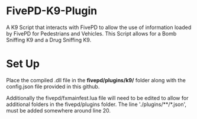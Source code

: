# FivePD-K9-Plugin
A K9 Script that interacts with FivePD to allow the use of information loaded by FivePD for Pedestrians and Vehicles. This Script allows for a Bomb Sniffing K9 and a Drug Sniffing K9.

# Set Up
Place the compiled .dll file in the **fivepd/plugins/k9/** folder along with the config.json file provided in this github.


Additionally the fivepd/fxmainfest.lua file will need to be edited to allow for additional folders in the fivepd/plugins folder. The line './plugins/**/*.json', must be added somewhere around line 20.
